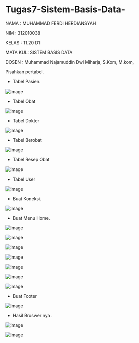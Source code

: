 # Tugas7-Sistem-Basis-Data-

NAMA    : MUHAMMAD FERDI HERDIANSYAH

NIM     : 312010038

KELAS   : TI.20 D1 

MATA KUL: SISTEM BASIS DATA 

DOSEN   : Muhammad Najamuddin Dwi Miharja, S.Kom, M.kom,

Pisahkan pertabel. 

- Tabel Pasien.

![image](https://user-images.githubusercontent.com/101733752/174446081-a27d9424-f6e6-4c45-a3a8-4ba7d6b339c0.png)

- Tabel Obat

![image](https://user-images.githubusercontent.com/101733752/174446149-bccf64d6-b65e-428c-a86b-1c885e8ce99c.png)

- Tabel Dokter 

![image](https://user-images.githubusercontent.com/101733752/174446198-5fbb292a-d7ae-4282-891f-0cd36f8a6d8f.png)

- Tabel Berobat

![image](https://user-images.githubusercontent.com/101733752/174446241-66950773-c262-423d-bba3-361bde280278.png)

- Tabel Resep Obat


![image](https://user-images.githubusercontent.com/101733752/174446269-448510b8-95bc-493b-96a9-5a3666174166.png)

- Tabel User 

![image](https://user-images.githubusercontent.com/101733752/174446294-f84f3602-7d51-43b6-8f25-2a68b5d60c5b.png)

- Buat Koneksi.

![image](https://user-images.githubusercontent.com/101733752/174446729-e8ab7a6e-da12-409a-82e3-1e665965218c.png)

- Buat Menu Home.

![image](https://user-images.githubusercontent.com/101733752/174446587-579f1f64-4d24-4036-b4c5-109383f57415.png)

![image](https://user-images.githubusercontent.com/101733752/174446598-6188085c-341c-4f18-8f05-f02e3d1571ef.png)

![image](https://user-images.githubusercontent.com/101733752/174446615-b6707478-d413-46a8-a44d-f4397fa558b6.png)

![image](https://user-images.githubusercontent.com/101733752/174446625-501edcf8-e454-44e9-8e84-62d5afec93ad.png)

![image](https://user-images.githubusercontent.com/101733752/174446640-fefa7bde-7ba9-4356-9714-2949144c3c94.png)

![image](https://user-images.githubusercontent.com/101733752/174446653-d326b498-42ab-48a1-9da5-c0e0c409cb88.png)

![image](https://user-images.githubusercontent.com/101733752/174446663-b9f6c4d6-b21d-4fb6-9ba0-dcce55ecc43c.png)


- Buat Footer 

![image](https://user-images.githubusercontent.com/101733752/174446692-bec0af82-ad66-43ed-9625-71b4f677951e.png)

- Hasil Broswer nya .

![image](https://user-images.githubusercontent.com/101733752/174463501-7cbc1573-0797-4037-965e-87529021352c.png)

![image](https://user-images.githubusercontent.com/101733752/174463510-b9ca5d8c-02f4-4b92-b813-56d305ee01cb.png)




